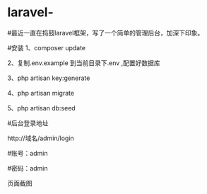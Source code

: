 # laravel-

#最近一直在捣鼓laravel框架，写了一个简单的管理后台，加深下印象。

#安装
1、composer update

2、复制.env.example 到当前目录下.env ,配置好数据库

3、php artisan key:generate

4、php artisan migrate

5、php artisan db:seed

#后台登录地址

  http://域名/admin/login
  
#账号：admin

#密码：admin

页面截图




